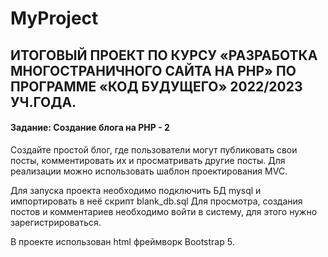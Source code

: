 # MyProject
## ИТОГОВЫЙ ПРОЕКТ ПО КУРСУ «РАЗРАБОТКА МНОГОСТРАНИЧНОГО САЙТА НА РНР» ПО ПРОГРАММЕ «КОД БУДУЩЕГО» 2022/2023 УЧ.ГОДА.
#### Задание: Создание блога на PHP - 2
Создайте простой блог, где пользователи могут публиковать свои посты, комментировать
их и просматривать другие посты. Для реализации можно использовать шаблон
проектирования MVC.

Для запуска проекта необходимо подключить БД mysql и импортировать в неё скрипт blank_db.sql
Для просмотра, создания постов и комментариев необходимо войти в систему, для этого нужно зарегистрироваться.

В проекте использован html фреймворк Bootstrap 5.
